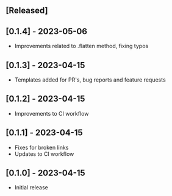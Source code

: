 ## [Released]

## [0.1.4] - 2023-05-06
- Improvements related to .flatten method, fixing typos
## [0.1.3] - 2023-04-15
- Templates added for PR's, bug reports and feature requests
## [0.1.2] - 2023-04-15
- Improvements to CI workflow
## [0.1.1] - 2023-04-15
- Fixes for broken links
- Updates to CI workflow
## [0.1.0] - 2023-04-15
- Initial release


